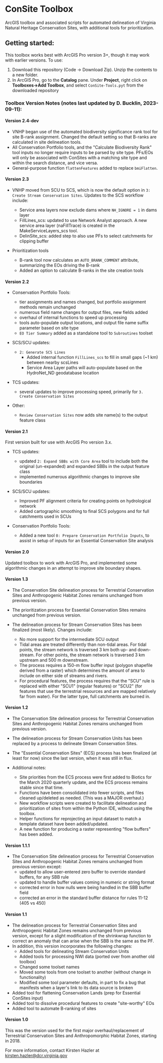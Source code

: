 # ConSite Toolbox
ArcGIS toolbox and associated scripts for automated delineation of Virginia Natural Heritage Conservation Sites, with additional tools for prioritization.

## Getting started:
This toolbox works best with ArcGIS Pro version 3+, though it may work with earlier versions. To use:
1. Download this repository (Code -> Download Zip). Unzip the contents to a new folder.
2. In ArcGIS Pro, go to the **Catalog** pane. Under **Project**, right click on **Toolboxes->Add Toolbox**, and select `ConSite-Tools.pyt` from the downloaded repository

### Toolbox Version Notes (notes last updated by D. Bucklin, 2023-09-11):

#### Version 2.4-dev

- VNHP began use of the automated biodiversity significance rank tool for site B-rank assignment. Changed the default setting so that B-ranks are calculated in site delineation tools.
- All Conservation Portfolio tools, and the "Calculate Biodiversity Rank" tool inputs no longer require inputs to be parsed by site type. PFs/EOs will only be associated with ConSites with a matching site type and within the search distance, and vice versa.
- General-purpose function `flattenFeatures` added to replace `bmiFlatten`.

#### Version 2.3

- VNHP moved from SCU to SCS, which is now the default option in `3: Create Stream Conservation Sites`. Updates to the SCS workflow include:
  - Service area layers now exclude dams where `NH_IGNORE = 1` in dams layer
  - FillLines_scs: updated to use Network Analyst approach. A new service area layer (naFillTrace) is created in the MakeServiceLayers_scs tool.
  - DelinSite_scs: added step to also use PFs to select catchments for clipping buffer

- Prioritization tools
  - B-rank tool now calculates an `AUTO_BRANK_COMMENT` attribute, summarizing the EOs driving the B-rank
  - Added an option to calculate B-ranks in the site creation tools

#### Version 2.2

- Conservation Portfolio Tools:
  - tier assignments and names changed, but portfolio assignment methods remain unchanged
  - numerous field name changes for output files, new fields added
  - overhaul of internal functions to speed up processing
  - tools auto-populate output locations, and output file name suffix parameter based on site type
  - `EO Tier Summary` added as a standalone tool to `Subroutines` toolset

- SCS/SCU updates:
  - `2: Generate SCS Lines`
    - Added internal function `FillLines_scs` to fill in small gaps (~1 km) between nearby scsLines
    - Service Area Layer paths will auto-populate based on the HydroNet_ND geodatabase location

- TCS updates:
  - several updates to improve processing speed, primarily for `3. Create Conservation Sites` 

- Other:
  - `Review Conservation Sites` now adds site name(s) to the output feature class

#### Version 2.1

First version built for use with ArcGIS Pro version 3.x.

- TCS updates:
  - updated `2: Expand SBBs with Core Area` tool to include both the original (un-expanded) and expanded SBBs in the output feature class
  - implemented numerous algorithmic changes to improve site boundaries

- SCS/SCU updates:
  - Improved PF alignment criteria for creating points on hydrological network
  - Added cartographic smoothing to final SCS polygons and for full catchments used in SCUs

- Conservation Portfolio Tools:
  - Added a new tool `0: Prepare Conservation Portfolio Inputs`, to assist in setup of inputs for an Essential Conservation Site analysis

#### Version 2.0
Updated toolbox to work with ArcGIS Pro, and implemented some algorithmic changes in an attempt to improve site boundary shapes.

#### Version 1.3
- The Conservation Site delineation process for Terrestrial Conservation Sites and Anthropogenic Habitat Zones remains unchanged from previous version.

- The prioritization process for Essential Conservation Sites remains unchanged from previous version.

- The delineation process for Stream Conservation Sites has been finalized (most likely). Changes include:
   - No more support for the intermediate SCU output
   - Tidal areas are treated differently than non-tidal areas. For tidal points, the stream network is traversed 3 km both up- and down-stream. For other points, the stream network is traversed 3 km upstream and 500 m downstream.
   - The process requires a 150-m flow buffer input (polygon shapefile derived from a raster) which determines the amount of area to include on either side of streams and rivers.
   - For procedural features, the process requires that the "SCU" rule is replaced with either "SCU1" (regular features) or "SCU2" (for features that use the terrestrial resources and are mapped relatively far from water). For the latter type, full catchments are burned in.


#### Version 1.2 
- The Conservation Site delineation process for Terrestrial Conservation Sites and Anthropogenic Habitat Zones remains unchanged from previous version.

- The delineation process for Stream Conservation Units has been replaced by a process to delineate Stream Conservation Sites. 

- The "Essential Conservation Sites" (ECS) process has been finalized (at least for now) since the last version, when it was still in flux. 

- Additional notes:
   - Site priorities from the ECS process were first added to Biotics for the March 2020 quarterly update, and the ECS process remains stable since that time. 
   - Functions have been consolidated into fewer scripts, and files cleaned up/deleted as needed. (This was a MAJOR overhaul.)
   - New workflow scripts were created to facilitate delineation and prioritization of sites from within the Python IDE, without using the toolbox.
   - Helper functions for reprojecting an input dataset to match a template dataset have been added/updated.
   - A new function for producing a raster representing "flow buffers" has been added.

#### Version 1.1.1
- The Conservation Site delineation process for Terrestrial Conservation Sites and Anthropogenic Habitat Zones remains unchanged from previous version except:
   - updated to allow user-entered zero buffer to override standard buffers, for any SBB rule
   - updated to handle buffer values coming in numeric or string format
   - corrected error in how nulls were being handled in the SBB buffer field
   - corrected an error in the standard buffer distance for rules 11-12 (405 vs 450)

#### Version 1.1
- The delineation process for Terrestrial Conservation Sites and Anthropogenic Habitat Zones remains unchanged from previous version, except for a slight modification of the shrinkwrap function to correct an anomaly that can arise when the SBB is the same as the PF. 
- In addition, this version incorporates the following changes:
   - Added tools for delineating Stream Conservation Units
   - Added tools for processing NWI data (ported over from another old toolbox)
   - Changed some toolset names
   - Moved some tools from one toolset to another (without change in functionality)
   - Modified some tool parameter defaults, in part to fix a bug that manifests when a layer's link to its data source is broken
- Added tool for flattening Conservation Lands (prep for Essential ConSites input)
- Added tool to dissolve procedural features to create "site-worthy" EOs
- Added tool to automate B-ranking of sites

#### Version 1.0
This was the version used for the first major overhaul/replacement of Terrestrial Conservation Sites and Anthropomorphic Habitat Zones, starting in 2018.

For more information, contact Kirsten Hazler at kirsten.hazler@dcr.virginia.gov
